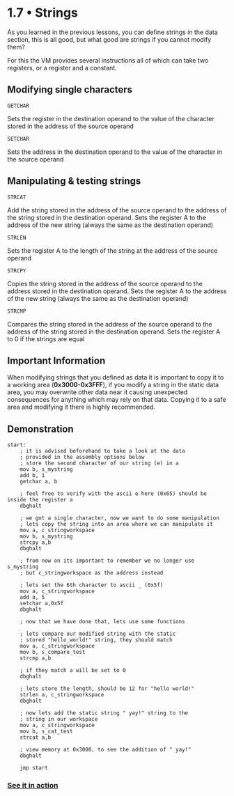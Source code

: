1.7 • Strings
===================

As you learned in the previous lessons, you can define strings in the data section, this is all good, but what good are strings if you cannot modify them?

For this the VM provides several instructions all of which can take two registers, or a register and a constant.

Modifying single characters
-----

`GETCHAR`

Sets the register in the destination operand to the value of the character stored in the address of the source operand

`SETCHAR`

Sets the address in the destination operand to the value of the character in the source operand 

Manipulating & testing strings
-----

`STRCAT`

Add the string stored in the address of the source operand to the address of the string stored in the destination operand.
Sets the register A to the address of the new string (always the same as the destination operand)

`STRLEN`

Sets the register A to the length of the string at the address of the source operand
 
`STRCPY`

Copies the string stored in the address of the source operand to the address stored in the destination operand.
Sets the register A to the address of the new string (always the same as the destination operand)

`STRCMP`

Compares the string stored in the address of the source operand to the address of the string stored in the destination operand.
Sets the register A to 0 if the strings are equal

Important Information
-----
When modifying strings that you defined as data it is important to copy it to a working area (**0x3000-0x3FFF**), if you modify a string in the static data area, you may overwrite other data near it causing unexpected consequences for anything which may rely on that data. Copying it to a safe area and modifying it there is highly recommended.

Demonstration
----

	start: 
		; it is advised beforehand to take a look at the data
		; provided in the assembly options below
		; store the second character of our string (e) in a
		mov b, s_mystring
		add b, 1
		getchar a, b

		; feel free to verify with the ascii e here (0x65) should be inside the register a
		dbghalt

		; we got a single character, now we want to do some manipulation
		; lets copy the string into an area where we can manipulate it
		mov a, c_stringworkspace
		mov b, s_mystring
		strcpy a,b
		dbghalt

		; from now on its important to remember we no longer use s_mystring 
		; but c_stringworkspace as the address instead

		; lets set the 6th character to ascii _ (0x5f)
		mov a, c_stringworkspace
		add a, 5
		setchar a,0x5f
		dbghalt

		; now that we have done that, lets use some functions

		; lets compare our modified string with the static
		; stored "hello_world!" string, they should match
		mov a, c_stringworkspace
		mov b, s_compare_test
		strcmp a,b

		; if they match a will be set to 0
		dbghalt

		; lets store the length, should be 12 for "hello world!"
		strlen a, c_stringworkspace
		dbghalt

		; now lets add the static string " yay!" string to the
		; string in our workspace
		mov a, c_stringworkspace
		mov b, s_cat_test
		strcat a,b

		; view memory at 0x3000, to see the addition of " yay!"
		dbghalt

		jmp start

### [See it in action](../../../projects/7d85f4/)